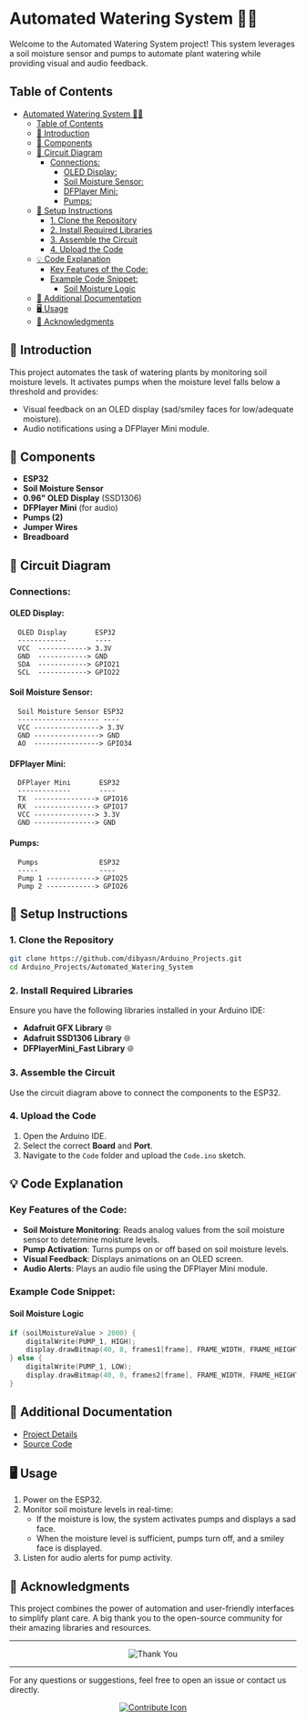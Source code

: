 # Automated Watering System 🌱💧

Welcome to the Automated Watering System project! This system leverages a soil moisture sensor and pumps to automate plant watering while providing visual and audio feedback.

## Table of Contents
- [Automated Watering System 🌱💧](#automated-watering-system-)
  - [Table of Contents](#table-of-contents)
  - [📖 Introduction](#-introduction)
  - [🔧 Components](#-components)
  - [🔌 Circuit Diagram](#-circuit-diagram)
    - [Connections:](#connections)
      - [OLED Display:](#oled-display)
      - [Soil Moisture Sensor:](#soil-moisture-sensor)
      - [DFPlayer Mini:](#dfplayer-mini)
      - [Pumps:](#pumps)
  - [🚀 Setup Instructions](#-setup-instructions)
    - [1. Clone the Repository](#1-clone-the-repository)
    - [2. Install Required Libraries](#2-install-required-libraries)
    - [3. Assemble the Circuit](#3-assemble-the-circuit)
    - [4. Upload the Code](#4-upload-the-code)
  - [💡 Code Explanation](#-code-explanation)
    - [Key Features of the Code:](#key-features-of-the-code)
    - [Example Code Snippet:](#example-code-snippet)
      - [Soil Moisture Logic](#soil-moisture-logic)
  - [📜 Additional Documentation](#-additional-documentation)
  - [🖥️ Usage](#️-usage)
  - [🎉 Acknowledgments](#-acknowledgments)

## 📖 Introduction
This project automates the task of watering plants by monitoring soil moisture levels. It activates pumps when the moisture level falls below a threshold and provides:
- Visual feedback on an OLED display (sad/smiley faces for low/adequate moisture).
- Audio notifications using a DFPlayer Mini module.

## 🔧 Components
- **ESP32**
- **Soil Moisture Sensor**
- **0.96" OLED Display** (SSD1306)
- **DFPlayer Mini** (for audio)
- **Pumps (2)**
- **Jumper Wires**
- **Breadboard**

## 🔌 Circuit Diagram

### Connections:
#### OLED Display:
```plaintext
  OLED Display       ESP32
  ------------       ----
  VCC  ------------> 3.3V
  GND  ------------> GND
  SDA  ------------> GPIO21
  SCL  ------------> GPIO22
```

#### Soil Moisture Sensor:
```plaintext
  Soil Moisture Sensor ESP32
  -------------------- ----
  VCC ----------------> 3.3V
  GND ----------------> GND
  AO  ----------------> GPIO34
```

#### DFPlayer Mini:
```plaintext
  DFPlayer Mini       ESP32
  -------------       ----
  TX  ---------------> GPIO16
  RX  ---------------> GPIO17
  VCC ---------------> 3.3V
  GND ---------------> GND
```

#### Pumps:
```plaintext
  Pumps               ESP32
  -----               ----
  Pump 1 ------------> GPIO25
  Pump 2 ------------> GPIO26
```

## 🚀 Setup Instructions

### 1. Clone the Repository
```bash
git clone https://github.com/dibyasn/Arduino_Projects.git
cd Arduino_Projects/Automated_Watering_System
```

### 2. Install Required Libraries
Ensure you have the following libraries installed in your Arduino IDE:
- **Adafruit GFX Library** 🌐
- **Adafruit SSD1306 Library** 🌐
- **DFPlayerMini_Fast Library** 🌐

### 3. Assemble the Circuit
Use the circuit diagram above to connect the components to the ESP32.

### 4. Upload the Code
1. Open the Arduino IDE.
2. Select the correct **Board** and **Port**.
3. Navigate to the `Code` folder and upload the `Code.ino` sketch.

## 💡 Code Explanation

### Key Features of the Code:
- **Soil Moisture Monitoring**: Reads analog values from the soil moisture sensor to determine moisture levels.
- **Pump Activation**: Turns pumps on or off based on soil moisture levels.
- **Visual Feedback**: Displays animations on an OLED screen.
- **Audio Alerts**: Plays an audio file using the DFPlayer Mini module.

### Example Code Snippet:
#### Soil Moisture Logic
```cpp
if (soilMoistureValue > 2000) {
    digitalWrite(PUMP_1, HIGH);
    display.drawBitmap(40, 8, frames1[frame], FRAME_WIDTH, FRAME_HEIGHT, 1);
} else {
    digitalWrite(PUMP_1, LOW);
    display.drawBitmap(40, 8, frames2[frame], FRAME_WIDTH, FRAME_HEIGHT, 1);
}
```

## 📜 Additional Documentation
- [Project Details](./Assets/Soil%20Moisture.docx)
- [Source Code](./Code/Code.ino)

## 🖥️ Usage
1. Power on the ESP32.
2. Monitor soil moisture levels in real-time:
   - If the moisture is low, the system activates pumps and displays a sad face.
   - When the moisture level is sufficient, pumps turn off, and a smiley face is displayed.
3. Listen for audio alerts for pump activity.

## 🎉 Acknowledgments
This project combines the power of automation and user-friendly interfaces to simplify plant care. A big thank you to the open-source community for their amazing libraries and resources.

---

<p align="center">
    <img src="https://64.media.tumblr.com/tumblr_lp0f2fIhnF1qa2ip8o1_1280.gif" alt="Thank You">
</p>

---

For any questions or suggestions, feel free to open an issue or contact us directly.

<p align="center">
    <a href="https://github.com/dibyasn"><img src="https://img.icons8.com/color/48/000000/github.png" alt="Contribute Icon"></a>
</p>